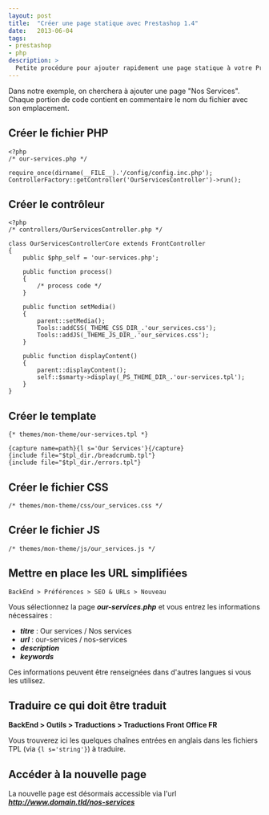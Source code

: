 ```yaml
---
layout: post
title:  "Créer une page statique avec Prestashop 1.4"
date:   2013-06-04
tags: 
- prestashop
- php
description: >
  Petite procédure pour ajouter rapidement une page statique à votre Prestashop.   
---
```


Dans notre exemple, on cherchera à ajouter une page "Nos Services". Chaque portion de code contient en commentaire le nom du fichier avec son emplacement.

## Créer le fichier PHP

	<?php
	/* our-services.php */

	require_once(dirname(__FILE__).'/config/config.inc.php');
	ControllerFactory::getController('OurServicesController')->run();

## Créer le contrôleur

	<?php
	/* controllers/OurServicesController.php */

	class OurServicesControllerCore extends FrontController
	{
		public $php_self = 'our-services.php';

		public function process()
		{
			/* process code */
		}

		public function setMedia()
		{
			parent::setMedia();
			Tools::addCSS(_THEME_CSS_DIR_.'our_services.css');
			Tools::addJS(_THEME_JS_DIR_.'our_services.css');
		}
		
		public function displayContent()
		{
			parent::displayContent();
			self::$smarty->display(_PS_THEME_DIR_.'our-services.tpl');
		}
	}

## Créer le template

	{* themes/mon-theme/our-services.tpl *}

	{capture name=path}{l s='Our Services'}{/capture}
	{include file="$tpl_dir./breadcrumb.tpl"}
	{include file="$tpl_dir./errors.tpl"}

## Créer le fichier CSS

	/* themes/mon-theme/css/our_services.css */

## Créer le fichier JS

	/* themes/mon-theme/js/our_services.js */

## Mettre en place les URL simplifiées

	BackEnd > Préférences > SEO & URLs > Nouveau

Vous sélectionnez la page ***our-services.php*** et vous entrez les informations nécessaires : 

* ***titre*** : Our services / Nos services
* ***url*** : our-services / nos-services
* ***description***
* ***keywords***

Ces informations peuvent être renseignées dans d'autres langues si vous les utilisez.

## Traduire ce qui doit être traduit

**BackEnd > Outils > Traductions > Traductions Front Office FR**

Vous trouverez ici les quelques chaînes entrées en anglais dans les fichiers TPL (via `{l s='string'}`) à traduire.

## Accéder à la nouvelle page

La nouvelle page est désormais accessible via l'url ***http://www.domain.tld/nos-services***